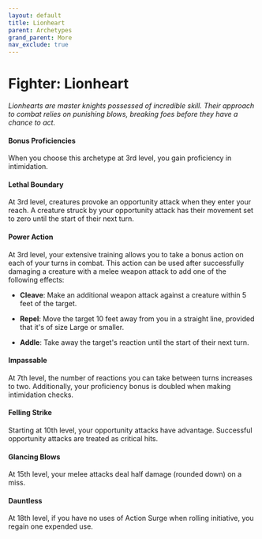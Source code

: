 ```yaml
---
layout: default
title: Lionheart
parent: Archetypes
grand_parent: More
nav_exclude: true
---
```


# Fighter: Lionheart

_Lionhearts are master knights possessed of incredible skill. Their approach to combat relies on punishing blows, breaking foes before they have a chance to act._

#### Bonus Proficiencies
When you choose this archetype at 3rd level, you gain proficiency in intimidation. 


#### Lethal Boundary
At 3rd level, creatures provoke an opportunity attack when they enter your reach. A creature struck by your opportunity attack has their movement set to zero until the start of their next turn.


#### Power Action
At 3rd level, your extensive training allows you to take a bonus action on each of your turns in combat. This action can be used after successfully damaging a creature with a melee weapon attack to add one of the following effects:

* **Cleave**: Make an additional weapon attack against a creature within 5 feet of the target.

* **Repel**: Move the target 10 feet away from you in a straight line, provided that it's of size Large or smaller.

* **Addle**: Take away the target's reaction until the start of their next turn.


#### Impassable
At 7th level, the number of reactions you can take between turns increases to two. Additionally, your proficiency bonus is doubled when making intimidation checks.


#### Felling Strike
Starting at 10th level, your opportunity attacks have advantage. Successful opportunity attacks are treated as critical hits.


#### Glancing Blows
At 15th level, your melee attacks deal half damage (rounded down) on a miss. 


#### Dauntless
At 18th level, if you have no uses of Action Surge when rolling initiative, you regain one expended use.